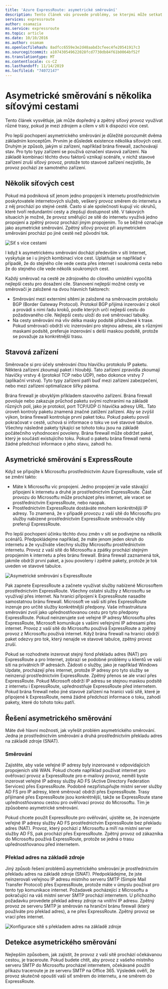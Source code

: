 ```yaml
---
title: 'Azure ExpressRoute: asymetrické směrování'
description: Tento článek vás provede problémy, se kterými může setkat s asymetrickým směrováním v síti, která má víc propojení k cíli.
services: expressroute
author: osamazia
ms.service: expressroute
ms.topic: article
ms.date: 10/10/2016
ms.author: osamam
ms.openlocfilehash: 8adfcc6559e3e2d48aabd3cfeec4fe20541917c3
ms.sourcegitcommit: a107430549622028fcd7730db84f61b0064bf52f
ms.translationtype: MT
ms.contentlocale: cs-CZ
ms.lasthandoff: 11/14/2019
ms.locfileid: "74072147"
---
```

# <a name="asymmetric-routing-with-multiple-network-paths"></a>Asymetrické směrování s několika síťovými cestami
Tento článek vysvětluje, jak může dopředný a zpětný síťový provoz využívat různé trasy, pokud je mezi zdrojem a cílem v síti k dispozici více cest.

Pro lepší pochopení asymetrického směrování je důležité porozumět dvěma základním konceptům. Prvním je důsledek existence několika síťových cest. Druhým je způsob, jakým si zařízení, například brána firewall, zachovávají stav. Pro tyto typy zařízení se používá označení stavová zařízení. Na základě kombinací těchto dvou faktorů vznikají scénáře, v nichž stavové zařízení zruší síťový provoz, protože toto stavové zařízení nezjistilo, že provoz pochází ze samotného zařízení.

## <a name="multiple-network-paths"></a>Několik síťových cest
Pokud má podniková síť jenom jedno propojení k internetu prostřednictvím poskytovatele internetových služeb, veškerý provoz směrem do internetu a z něj prochází po stejné cestě. Často si ale společnosti kupují víc okruhů, které tvoří redundantní cesty a zlepšují dostupnost sítě. V takových situacích je možné, že provoz směřující ze sítě do internetu využívá jedno propojení a zpětný provoz prochází jiným propojením. To se běžně označuje jako asymetrické směrování. Zpětný síťový provoz při asymetrickém směrování prochází po jiné cestě než původní tok.

![Síť s více cestami](./media/expressroute-asymmetric-routing/AsymmetricRouting3.png)

I když k asymetrickému směrování dochází především v síti Internet, vyskytuje se i u jiných kombinací více cest. Uplatňuje se například v případě, že do stejného cíle vede cesta přes internet i soukromá cesta nebo že do stejného cíle vede několik soukromých cest.

Každý směrovač na cestě ze zdrojového do cílového umístění vypočítá nejlepší cestu pro dosažení cíle. Stanovení nejlepší možné cesty ve směrovači je založené na dvou hlavních faktorech:

* Směrování mezi externími sítěmi je založené na směrovacím protokolu BGP (Border Gateway Protocol). Protokol BGP přijímá inzerování z okolí a provádí s nimi řadu kroků, podle kterých určí nejlepší cestu do požadovaného cíle. Nejlepší cestu uloží do své směrovací tabulky.
* Na cesty směrování má vliv délka masky podsítě přidružené k trase. Pokud směrovači obdrží víc inzerování pro stejnou adresu, ale s různými maskami podsítě, preferuje inzerování s delší maskou podsítě, protože se považuje za konkrétnější trasu.

## <a name="stateful-devices"></a>Stavová zařízení
Směrovače si pro účely směrování čtou hlavičku protokolu IP paketu. Některá zařízení zkoumají paket i hlouběji. Tato zařízení zpravidla zkoumají hlavičky vrstvy 4 (protokol TCP nebo UDP), nebo dokonce vrstvy 7 (aplikační vrstva). Tyto typy zařízení patří buď mezi zařízení zabezpečení, nebo mezi zařízení optimalizace šířky pásma. 

Brána firewall je obvyklým příkladem stavového zařízení. Brána firewall povoluje nebo zakazuje průchod paketu svými rozhraními na základě různých polí, jako je protokol, port TCP/UDP či hlavička adresy URL. Tato úroveň kontroly paketu znamená značné zatížení zařízení. Aby se zvýšil výkon, brána firewall kontroluje první paket toku. Pokud paketu povolí pokračovat v cestě, uchová si informace o toku ve své stavové tabulce. Všechny následné pakety týkající se tohoto toku jsou na základě počátečního vyhodnocení povoleny. Brána firewall může obdržet paket, který je součástí existujícího toku. Pokud o paketu brána firewall nemá žádné předchozí informace o jeho stavu, zahodí ho.

## <a name="asymmetric-routing-with-expressroute"></a>Asymetrické směrování s ExpressRoute
Když se připojíte k Microsoftu prostřednictvím Azure ExpressRoute, vaše síť se změní takto:

* Máte k Microsoftu víc propojení. Jedno propojení je vaše stávající připojení k internetu a druhé je prostřednictvím ExpressRoute. Část provozu do Microsoftu může procházet přes internet, ale vracet se prostřednictvím ExpressRoute, nebo naopak.
* Prostřednictvím ExpressRoute dostáváte mnohem konkrétnější IP adresy. To znamená, že v případě provozu z vaší sítě do Microsoftu pro služby nabízené prostřednictvím ExpressRoute směrovače vždy preferují ExpressRoute.

Pro lepší pochopení účinku těchto dvou změn v síti se podívejme na několik scénářů. Předpokládejme například, že máte jenom jeden okruh do internetu a že využíváte všechny služby Microsoftu prostřednictvím internetu. Provoz z vaší sítě do Microsoftu a zpátky prochází stejným propojením k internetu a přes bránu firewall. Brána firewall zaznamená tok, jakmile obdrží první paket, a jsou povoleny i zpětné pakety, protože je tok uveden ve stavové tabulce.

![Asymetrické směrování s ExpressRoute](./media/expressroute-asymmetric-routing/AsymmetricRouting1.png)

Pak zapnete ExpressRoute a začnete využívat služby nabízené Microsoftem prostřednictvím ExpressRoute. Všechny ostatní služby z Microsoftu se využívají přes internet. Na hranici připojení k ExpressRoute nasadíte samostatnou bránu firewall. Microsoft ve vaší síti přes ExpressRoute inzeruje pro určité služby konkrétnější předpony. Vaše infrastruktura směrování zvolí jako upřednostňovanou cestu pro tyto předpony ExpressRoute. Pokud neinzerujete své veřejné IP adresy Microsoftu přes ExpressRoute, Microsoft komunikuje s vašimi veřejnými IP adresami přes internet. Provoz z vaší sítě do Microsoftu používá ExpressRoute a zpětný provoz z Microsoftu používá internet. Když brána firewall na hranici obdrží paket odezvy pro tok, který nenajde ve stavové tabulce, zpětný provoz zruší.

Pokud se rozhodnete inzerovat stejný fond překladu adres (NAT) pro ExpressRoute a pro Internet, zobrazí se podobné problémy u klientů ve vaší síti na privátních IP adresách. Žádosti o služby, jako je například Windows Update, procházejí přes internet, protože IP adresy pro tyto služby se neinzerují prostřednictvím ExpressRoute. Zpětný přenos se ale vrací přes ExpressRoute. Pokud Microsoft obdrží IP adresu se stejnou maskou podsítě z internetu i ExpressRoute, upřednostňuje ExpressRoute před internetem. Pokud brána firewall nebo jiné stavové zařízení na hranici vaší sítě, které je připojené k ExpressRoute, nemá žádné předchozí informace o toku, zahodí pakety, které do tohoto toku patří.

## <a name="asymmetric-routing-solutions"></a>Řešení asymetrického směrování
Máte dvě hlavní možnosti, jak vyřešit problém asymetrického směrování. Jedna je prostřednictvím směrování a druhá prostřednictvím překladu adres na základě zdroje (SNAT).

### <a name="routing"></a>Směrování
Zajistěte, aby vaše veřejné IP adresy byly inzerované v odpovídajících propojeních sítě WAN. Pokud chcete například používat internet pro ověřovací provoz a ExpressRoute pro e-mailový provoz, neměli byste inzerovat veřejné IP adresy služby AD FS (Active Directory Federation Services) přes ExpressRoute. Podobně nezpřístupňujte místní server služby AD FS pro IP adresy, které směrovač obdrží přes ExpressRoute. Trasy přijímané přes ExpressRoute jsou konkrétnější, takže se ExpressRoute stane upřednostňovanou cestou pro ověřovací provoz do Microsoftu. Tím je způsobeno asymetrické směrování.

Pokud chcete použít ExpressRoute pro ověřování, ujistěte se, že inzerujete veřejné IP adresy služby AD FS prostřednictvím ExpressRoute bez překladu adres (NAT). Provoz, který pochází z Microsoftu a míří na místní server služby AD FS, pak prochází přes ExpressRoute. Zpětný provoz od zákazníka do Microsoftu používá ExpressRoute, protože se jedná o trasu upřednostňovanou před internetem.

### <a name="source-based-nat"></a>Překlad adres na základě zdroje
Jiný způsob řešení problémů asymetrického směrování je prostřednictvím překladu adres na základě zdroje (SNAT). Předpokládejme, že jste neinzerovali veřejnou IP adresu místního serveru SMTP (Simple Mail Transfer Protocol) přes ExpressRoute, protože máte v úmyslu používat pro tento typ komunikace internet. Požadavek pocházející z Microsoftu a pokračující na váš místní server SMTP prochází internetem. U příchozího požadavku provedete překlad adresy zdroje na vnitřní IP adresu. Zpětný provoz ze serveru SMTP je směrován na hraniční bránu firewall (který používáte pro překlad adres), a ne přes ExpressRoute. Zpětný provoz se vrací přes internet.

![Konfigurace sítě s překladem adres na základě zdroje](./media/expressroute-asymmetric-routing/AsymmetricRouting2.png)

## <a name="asymmetric-routing-detection"></a>Detekce asymetrického směrování
Nejlepším způsobem, jak zajistit, že provoz z vaší sítě prochází očekávanou cestou, je traceroute. Pokud budete chtít, aby provoz z vašeho místního serveru SMTP do Microsoftu procházel internetem, očekávané použití příkazu traceroute je ze serveru SMTP na Office 365. Výsledek ověří, že provoz skutečně opouští vaši síť směrem do internetu, a ne směrem do ExpressRoute.

